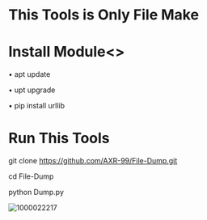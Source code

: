 # This Tools is Only File Make 
# Install Module<>
• apt update 

• upt upgrade 

• pip install urllib 

# Run This Tools 
git clone https://github.com/AXR-99/File-Dump.git

cd File-Dump

python Dump.py

![1000022217](https://github.com/user-attachments/assets/61785c18-2ed0-4ade-ada7-fbf51f34a8b9)

